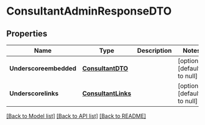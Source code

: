 # ConsultantAdminResponseDTO
## Properties

Name | Type | Description | Notes
------------ | ------------- | ------------- | -------------
**Underscoreembedded** | [**ConsultantDTO**](ConsultantDTO.md) |  | [optional] [default to null]
**Underscorelinks** | [**ConsultantLinks**](ConsultantLinks.md) |  | [optional] [default to null]

[[Back to Model list]](../README.md#documentation-for-models) [[Back to API list]](../README.md#documentation-for-api-endpoints) [[Back to README]](../README.md)

